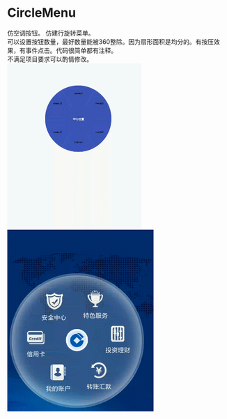 # CircleMenu
仿空调按钮。 仿建行旋转菜单。<br> 
可以设置按钮数量，最好数量能被360整除。因为扇形面积是均分的。有按压效果，有事件点击。代码很简单都有注释。
<br>不满足项目要求可以酌情修改。<br> 
![](https://github.com/FantasyEngineer/CircleMenu/blob/master/demo.gif)  
<br> 
![](https://github.com/FantasyEngineer/CircleMenu/blob/master/jianhang1.gif)  

